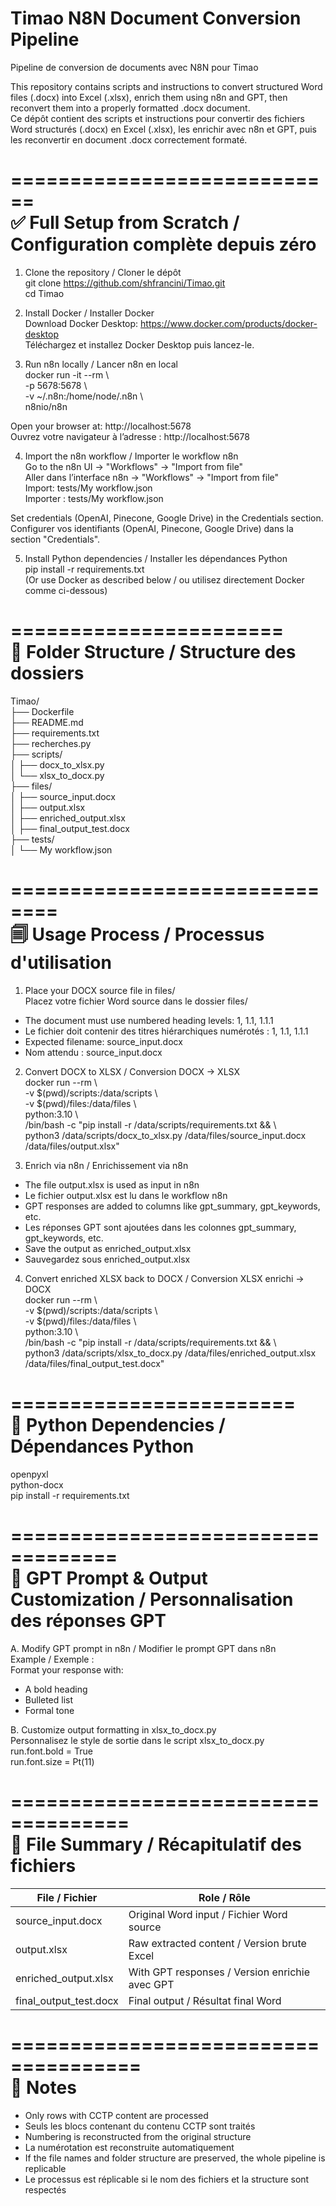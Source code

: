 # Timao N8N Document Conversion Pipeline  
Pipeline de conversion de documents avec N8N pour Timao

This repository contains scripts and instructions to convert structured Word files (.docx) into Excel (.xlsx), enrich them using n8n and GPT, then reconvert them into a properly formatted .docx document.  
Ce dépôt contient des scripts et instructions pour convertir des fichiers Word structurés (.docx) en Excel (.xlsx), les enrichir avec n8n et GPT, puis les reconvertir en document .docx correctement formaté.

============================  
✅ Full Setup from Scratch / Configuration complète depuis zéro  
============================

1. Clone the repository / Cloner le dépôt  
git clone https://github.com/shfrancini/Timao.git  
cd Timao

2. Install Docker / Installer Docker  
Download Docker Desktop: https://www.docker.com/products/docker-desktop  
Téléchargez et installez Docker Desktop puis lancez-le.

3. Run n8n locally / Lancer n8n en local  
docker run -it --rm \  
  -p 5678:5678 \  
  -v ~/.n8n:/home/node/.n8n \  
  n8nio/n8n

Open your browser at: http://localhost:5678  
Ouvrez votre navigateur à l’adresse : http://localhost:5678

4. Import the n8n workflow / Importer le workflow n8n  
Go to the n8n UI → "Workflows" → "Import from file"  
Aller dans l’interface n8n → "Workflows" → "Import from file"  
Import: tests/My workflow.json  
Importer : tests/My workflow.json

Set credentials (OpenAI, Pinecone, Google Drive) in the Credentials section.  
Configurer vos identifiants (OpenAI, Pinecone, Google Drive) dans la section "Credentials".

5. Install Python dependencies / Installer les dépendances Python  
pip install -r requirements.txt  
(Or use Docker as described below / ou utilisez directement Docker comme ci-dessous)

=======================  
🧱 Folder Structure / Structure des dossiers  
=======================

Timao/  
├── Dockerfile  
├── README.md  
├── requirements.txt  
├── recherches.py  
├── scripts/  
│   ├── docx_to_xlsx.py  
│   └── xlsx_to_docx.py  
├── files/  
│   ├── source_input.docx  
│   ├── output.xlsx  
│   ├── enriched_output.xlsx  
│   ├── final_output_test.docx  
├── tests/  
│   └── My workflow.json

==============================  
🗐 Usage Process / Processus d'utilisation  
==============================

1. Place your DOCX source file in files/  
Placez votre fichier Word source dans le dossier files/  
- The document must use numbered heading levels: 1, 1.1, 1.1.1  
- Le fichier doit contenir des titres hiérarchiques numérotés : 1, 1.1, 1.1.1  
- Expected filename: source_input.docx  
- Nom attendu : source_input.docx

2. Convert DOCX to XLSX / Conversion DOCX → XLSX  
docker run --rm \  
  -v $(pwd)/scripts:/data/scripts \  
  -v $(pwd)/files:/data/files \  
  python:3.10 \  
  /bin/bash -c "pip install -r /data/scripts/requirements.txt && \  
                python3 /data/scripts/docx_to_xlsx.py /data/files/source_input.docx /data/files/output.xlsx"

3. Enrich via n8n / Enrichissement via n8n  
- The file output.xlsx is used as input in n8n  
- Le fichier output.xlsx est lu dans le workflow n8n  
- GPT responses are added to columns like gpt_summary, gpt_keywords, etc.  
- Les réponses GPT sont ajoutées dans les colonnes gpt_summary, gpt_keywords, etc.  
- Save the output as enriched_output.xlsx  
- Sauvegardez sous enriched_output.xlsx

4. Convert enriched XLSX back to DOCX / Conversion XLSX enrichi → DOCX  
docker run --rm \  
  -v $(pwd)/scripts:/data/scripts \  
  -v $(pwd)/files:/data/files \  
  python:3.10 \  
  /bin/bash -c "pip install -r /data/scripts/requirements.txt && \  
                python3 /data/scripts/xlsx_to_docx.py /data/files/enriched_output.xlsx /data/files/final_output_test.docx"

========================  
🔧 Python Dependencies / Dépendances Python  
========================

openpyxl  
python-docx  
pip install -r requirements.txt

===================================  
🧠 GPT Prompt & Output Customization / Personnalisation des réponses GPT  
===================================

A. Modify GPT prompt in n8n / Modifier le prompt GPT dans n8n  
Example / Exemple :  
Format your response with:  
- A bold heading  
- Bulleted list  
- Formal tone

B. Customize output formatting in xlsx_to_docx.py  
Personnalisez le style de sortie dans le script xlsx_to_docx.py  
run.font.bold = True  
run.font.size = Pt(11)

====================================  
📌 File Summary / Récapitulatif des fichiers  
====================================

File / Fichier              | Role / Rôle  
--------------------------- | ------------------------------------------  
source_input.docx           | Original Word input / Fichier Word source  
output.xlsx                 | Raw extracted content / Version brute Excel  
enriched_output.xlsx        | With GPT responses / Version enrichie avec GPT  
final_output_test.docx      | Final output / Résultat final Word

=====================================  
🔹 Notes  
=====================================

- Only rows with CCTP content are processed  
- Seuls les blocs contenant du contenu CCTP sont traités  
- Numbering is reconstructed from the original structure  
- La numérotation est reconstruite automatiquement  
- If the file names and folder structure are preserved, the whole pipeline is replicable  
- Le processus est réplicable si le nom des fichiers et la structure sont respectés
